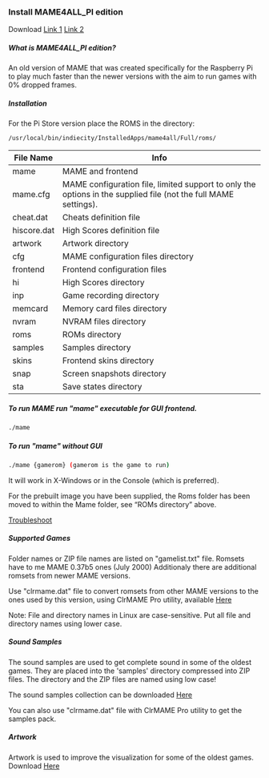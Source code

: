 ### Install MAME4ALL_PI edition

Download
[Link 1](https://sourceforge.net/projects/mame4allpi/)
[Link 2](https://github.com/RetroPie/mame4all-pi)

##### What is MAME4ALL_PI edition?
An old version of MAME that was created specifically for the Raspberry Pi to play much faster than the newer versions with the aim to run games with 0% dropped frames.

##### Installation
For the Pi Store version place the ROMS in the directory:
```sh
/usr/local/bin/indiecity/InstalledApps/mame4all/Full/roms/
```

| File Name | Info |
| ------ | ------ |
| mame | MAME and frontend |
| mame.cfg | MAME configuration file, limited support to only the options in the supplied file (not the full MAME settings). |
| cheat.dat | Cheats definition file |
| hiscore.dat | High Scores definition file |
| artwork | Artwork directory |
| cfg | MAME configuration files directory |
| frontend | Frontend configuration files |
| hi | High Scores directory |
| inp | Game recording directory |
| memcard | Memory card files directory |
| nvram | NVRAM files directory |
| roms | ROMs directory |
| samples | Samples directory |
| skins | Frontend skins directory |
| snap | Screen snapshots directory |
| sta | Save states directory |

##### To run MAME run "mame" executable for GUI frontend.
```sh
./mame
```
##### To run "mame" without GUI
```sh
./mame {gamerom} (gamerom is the game to run)
```
It will work in X-Windows or in the Console (which is preferred).

For the prebuilt image you have been supplied, the Roms folder has been moved to within the Mame folder, see “ROMs directory” above.

[Troubleshoot](https://github.com/RetroPie/mame4all-pi)

##### Supported Games
Folder names or ZIP file names are listed on "gamelist.txt" file.
Romsets have to me MAME 0.37b5 ones (July 2000)
Additionaly there are additional romsets from newer MAME versions.

Use "clrmame.dat" file to convert romsets from other MAME versions to the ones used by this version, using ClrMAME Pro utility, available [Here](http://mamedev.emulab.it/clrmamepro/)

Note: File and directory names in Linux are case-sensitive. Put all file and directory names using lower case.

##### Sound Samples
The sound samples are used to get complete sound in some of the oldest games.
They are placed into the 'samples' directory compressed into ZIP files.
The directory and the ZIP files are named using low case!

The sound samples collection can be downloaded [Here](http://dl.openhandhelds.org/cgi-bin/gp2x.cgi?0,0,0,0,5,2511)

You can also use "clrmame.dat" file with ClrMAME Pro utility to get the samples pack.

##### Artwork
Artwork is used to improve the visualization for some of the oldest games.
Download [Here](http://dl.openhandhelds.org/cgi-bin/gp2x.cgi?0,0,0,0,5,2512)